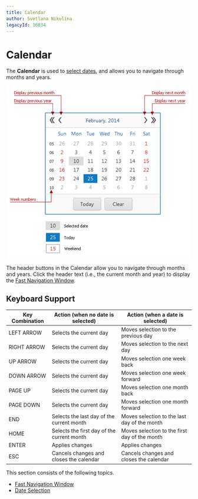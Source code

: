 ```yaml
---
title: Calendar
author: Svetlana Nikulina
legacyId: 16834
---
```

# Calendar
The **Calendar** is used to [select dates](calendar/date-selection.md), and allows you to navigate through months and years.

![EUD_Calendar](../../images/img22702.png)

The header buttons in the Calendar allow you to navigate through months and years. Click the header text (i.e., the current month and year) to display the [Fast Navigation Window](calendar/fast-navigation-window.md).

## Keyboard Support
| Key Combination | Action (when no date is selected) | Action (when a date is selected) |
|---|---|---|
| LEFT ARROW | Selects the current day | Moves selection to the previous day |
| RIGHT ARROW | Selects the current day | Moves selection to the next day |
| UP ARROW | Selects the current day | Moves selection one week back |
| DOWN ARROW | Selects the current day | Moves selection one week forward |
| PAGE UP | Selects the current day | Moves selection one month back |
| PAGE DOWN | Selects the current day | Moves selection one month forward |
| END | Selects the last day of the current month | Moves selection to the last day of the month |
| HOME | Selects the first day of the current month | Moves selection to the first day of the month |
| ENTER | Applies changes | Applies changes |
| ESC | Cancels changes and closes the calendar | Cancels changes and closes the calendar |

This section consists of the following topics.
* [Fast Navigation Window](calendar/fast-navigation-window.md)
* [Date Selection](calendar/date-selection.md)